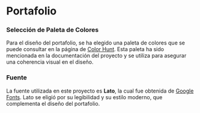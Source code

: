 # Portafolio

### Selección de Paleta de Colores

Para el diseño del portafolio, se ha elegido una paleta de colores que se puede consultar en la página de [Color Hunt](https://colorhunt.co/palette/f1e5d1dbb5b5c39898987070). Esta paleta ha sido mencionada en la documentación del proyecto y se utiliza para asegurar una coherencia visual en el diseño.

### Fuente

La fuente utilizada en este proyecto es **Lato**, la cual fue obtenida de [Google Fonts](https://fonts.google.com/specimen/Lato). Lato se eligió por su legibilidad y su estilo moderno, que complementa el diseño del portafolio.

